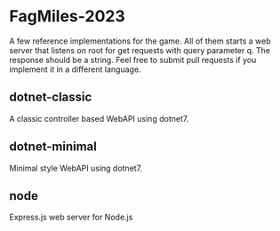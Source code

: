 # FagMiles-2023

A few reference implementations for the game.
All of them starts a web server that listens on root for get requests with query parameter q. The response should be a string. 
Feel free to submit pull requests if you implement it in a different language. 

## dotnet-classic
A classic controller based WebAPI using dotnet7.

## dotnet-minimal
Minimal style WebAPI using dotnet7. 

## node
Express.js web server for Node.js
